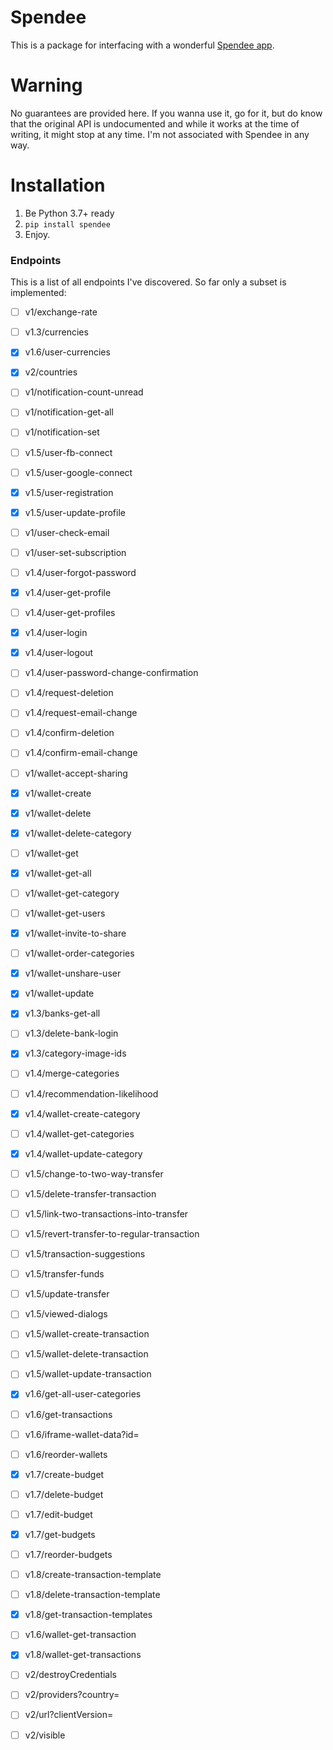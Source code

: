 # Spendee

This is a package for interfacing with a wonderful [Spendee app](https://www.spendee.com/).

# Warning

No guarantees are provided here. If you wanna use it, go for it, but do know that the original API is undocumented and while it works at the time of writing, it might stop at any time. I'm not associated with Spendee in any way.

# Installation

1. Be Python 3.7+ ready
2. `pip install spendee`
3. Enjoy.

### Endpoints

This is a list of all endpoints I've discovered. So far only a subset is implemented:

- [ ] v1/exchange-rate
- [ ] v1.3/currencies
- [X] v1.6/user-currencies
- [X] v2/countries

- [ ] v1/notification-count-unread
- [ ] v1/notification-get-all
- [ ] v1/notification-set

- [ ] v1.5/user-fb-connect
- [ ] v1.5/user-google-connect
- [X] v1.5/user-registration
- [X] v1.5/user-update-profile
- [ ] v1/user-check-email
- [ ] v1/user-set-subscription
- [ ] v1.4/user-forgot-password
- [X] v1.4/user-get-profile
- [ ] v1.4/user-get-profiles
- [X] v1.4/user-login
- [X] v1.4/user-logout
- [ ] v1.4/user-password-change-confirmation
- [ ] v1.4/request-deletion
- [ ] v1.4/request-email-change
- [ ] v1.4/confirm-deletion
- [ ] v1.4/confirm-email-change

- [ ] v1/wallet-accept-sharing
- [X] v1/wallet-create
- [X] v1/wallet-delete
- [X] v1/wallet-delete-category
- [ ] v1/wallet-get
- [X] v1/wallet-get-all
- [ ] v1/wallet-get-category
- [ ] v1/wallet-get-users
- [X] v1/wallet-invite-to-share
- [ ] v1/wallet-order-categories
- [X] v1/wallet-unshare-user
- [X] v1/wallet-update

- [X] v1.3/banks-get-all
- [ ] v1.3/delete-bank-login

- [X] v1.3/category-image-ids

- [ ] v1.4/merge-categories
- [ ] v1.4/recommendation-likelihood

- [X] v1.4/wallet-create-category
- [ ] v1.4/wallet-get-categories
- [X] v1.4/wallet-update-category

- [ ] v1.5/change-to-two-way-transfer
- [ ] v1.5/delete-transfer-transaction
- [ ] v1.5/link-two-transactions-into-transfer
- [ ] v1.5/revert-transfer-to-regular-transaction
- [ ] v1.5/transaction-suggestions
- [ ] v1.5/transfer-funds
- [ ] v1.5/update-transfer
- [ ] v1.5/viewed-dialogs
- [ ] v1.5/wallet-create-transaction
- [ ] v1.5/wallet-delete-transaction
- [ ] v1.5/wallet-update-transaction
- [X] v1.6/get-all-user-categories
- [ ] v1.6/get-transactions
- [ ] v1.6/iframe-wallet-data?id=
- [ ] v1.6/reorder-wallets

- [X] v1.7/create-budget
- [ ] v1.7/delete-budget
- [ ] v1.7/edit-budget
- [X] v1.7/get-budgets
- [ ] v1.7/reorder-budgets

- [ ] v1.8/create-transaction-template
- [ ] v1.8/delete-transaction-template
- [X] v1.8/get-transaction-templates
- [ ] v1.6/wallet-get-transaction
- [X] v1.8/wallet-get-transactions

- [ ] v2/destroyCredentials
- [ ] v2/providers?country=
- [ ] v2/url?clientVersion=
- [ ] v2/visible
